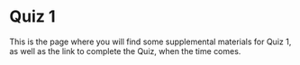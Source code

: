 # Quiz 1

This is the page where you will find some supplemental materials for Quiz 1, as well as the link to complete the Quiz, when the time comes.
